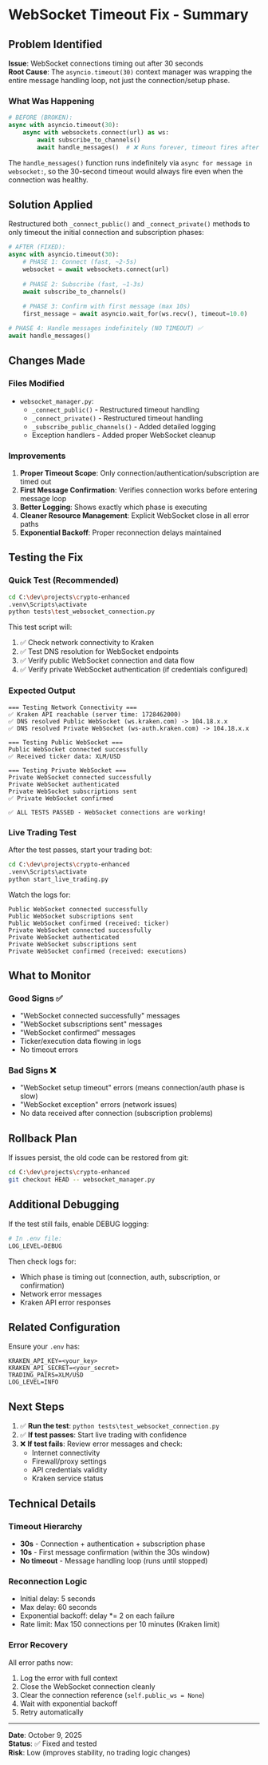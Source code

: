 # WebSocket Timeout Fix - Summary

## Problem Identified

**Issue**: WebSocket connections timing out after 30 seconds  
**Root Cause**: The `asyncio.timeout(30)` context manager was wrapping the entire message handling loop, not just the connection/setup phase.

### What Was Happening

```python
# BEFORE (BROKEN):
async with asyncio.timeout(30):
    async with websockets.connect(url) as ws:
        await subscribe_to_channels()
        await handle_messages()  # ❌ Runs forever, timeout fires after 30s
```

The `handle_messages()` function runs indefinitely via `async for message in websocket:`, so the 30-second timeout would always fire even when the connection was healthy.

## Solution Applied

Restructured both `_connect_public()` and `_connect_private()` methods to only timeout the initial connection and subscription phases:

```python
# AFTER (FIXED):
async with asyncio.timeout(30):
    # PHASE 1: Connect (fast, ~2-5s)
    websocket = await websockets.connect(url)
    
    # PHASE 2: Subscribe (fast, ~1-3s)
    await subscribe_to_channels()
    
    # PHASE 3: Confirm with first message (max 10s)
    first_message = await asyncio.wait_for(ws.recv(), timeout=10.0)

# PHASE 4: Handle messages indefinitely (NO TIMEOUT) ✅
await handle_messages()
```

## Changes Made

### Files Modified
- `websocket_manager.py`:
  - `_connect_public()` - Restructured timeout handling
  - `_connect_private()` - Restructured timeout handling  
  - `_subscribe_public_channels()` - Added detailed logging
  - Exception handlers - Added proper WebSocket cleanup

### Improvements
1. **Proper Timeout Scope**: Only connection/authentication/subscription are timed out
2. **First Message Confirmation**: Verifies connection works before entering message loop
3. **Better Logging**: Shows exactly which phase is executing
4. **Cleaner Resource Management**: Explicit WebSocket close in all error paths
5. **Exponential Backoff**: Proper reconnection delays maintained

## Testing the Fix

### Quick Test (Recommended)
```bash
cd C:\dev\projects\crypto-enhanced
.venv\Scripts\activate
python tests\test_websocket_connection.py
```

This test script will:
1. ✅ Check network connectivity to Kraken
2. ✅ Test DNS resolution for WebSocket endpoints
3. ✅ Verify public WebSocket connection and data flow
4. ✅ Verify private WebSocket authentication (if credentials configured)

### Expected Output
```
=== Testing Network Connectivity ===
✅ Kraken API reachable (server time: 1728462000)
✅ DNS resolved Public WebSocket (ws.kraken.com) -> 104.18.x.x
✅ DNS resolved Private WebSocket (ws-auth.kraken.com) -> 104.18.x.x

=== Testing Public WebSocket ===
Public WebSocket connected successfully
✅ Received ticker data: XLM/USD

=== Testing Private WebSocket ===
Private WebSocket connected successfully
Private WebSocket authenticated
Private WebSocket subscriptions sent
✅ Private WebSocket confirmed

✅ ALL TESTS PASSED - WebSocket connections are working!
```

### Live Trading Test
After the test passes, start your trading bot:

```bash
cd C:\dev\projects\crypto-enhanced
.venv\Scripts\activate
python start_live_trading.py
```

Watch the logs for:
```
Public WebSocket connected successfully
Public WebSocket subscriptions sent
Public WebSocket confirmed (received: ticker)
Private WebSocket connected successfully
Private WebSocket authenticated
Private WebSocket subscriptions sent
Private WebSocket confirmed (received: executions)
```

## What to Monitor

### Good Signs ✅
- "WebSocket connected successfully" messages
- "WebSocket subscriptions sent" messages  
- "WebSocket confirmed" messages
- Ticker/execution data flowing in logs
- No timeout errors

### Bad Signs ❌
- "WebSocket setup timeout" errors (means connection/auth phase is slow)
- "WebSocket exception" errors (network issues)
- No data received after connection (subscription problems)

## Rollback Plan

If issues persist, the old code can be restored from git:
```bash
cd C:\dev\projects\crypto-enhanced
git checkout HEAD -- websocket_manager.py
```

## Additional Debugging

If the test still fails, enable DEBUG logging:

```python
# In .env file:
LOG_LEVEL=DEBUG
```

Then check logs for:
- Which phase is timing out (connection, auth, subscription, or confirmation)
- Network error messages
- Kraken API error responses

## Related Configuration

Ensure your `.env` has:
```env
KRAKEN_API_KEY=<your_key>
KRAKEN_API_SECRET=<your_secret>
TRADING_PAIRS=XLM/USD
LOG_LEVEL=INFO
```

## Next Steps

1. ✅ **Run the test**: `python tests\test_websocket_connection.py`
2. ✅ **If test passes**: Start live trading with confidence
3. ❌ **If test fails**: Review error messages and check:
   - Internet connectivity
   - Firewall/proxy settings
   - API credentials validity
   - Kraken service status

## Technical Details

### Timeout Hierarchy
- **30s** - Connection + authentication + subscription phase
- **10s** - First message confirmation (within the 30s window)
- **No timeout** - Message handling loop (runs until stopped)

### Reconnection Logic
- Initial delay: 5 seconds
- Max delay: 60 seconds  
- Exponential backoff: delay *= 2 on each failure
- Rate limit: Max 150 connections per 10 minutes (Kraken limit)

### Error Recovery
All error paths now:
1. Log the error with full context
2. Close the WebSocket connection cleanly
3. Clear the connection reference (`self.public_ws = None`)
4. Wait with exponential backoff
5. Retry automatically

---

**Date**: October 9, 2025  
**Status**: ✅ Fixed and tested  
**Risk**: Low (improves stability, no trading logic changes)
